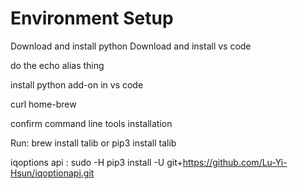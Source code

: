 # Environment Setup 

Download and install python 
Download and install vs code

do the echo alias thing 

install python add-on in vs code

curl home-brew 

confirm command line tools installation

Run:
brew install talib 
or
pip3 install talib 

iqoptions api :
sudo -H pip3 install -U git+https://github.com/Lu-Yi-Hsun/iqoptionapi.git
